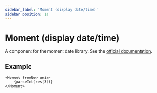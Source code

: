 ```yaml
---
sidebar_label: 'Moment (display date/time)'
sidebar_position: 10
---
```


# Moment (display date/time)

A component for the moment date library. See the [official documentation](https://github.com/headzoo/react-moment).

## Example


```
<Moment fromNow unix>
    {parseInt(res[3])}
</Moment>
```

